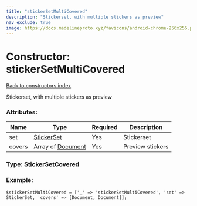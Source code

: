 ```yaml
---
title: "stickerSetMultiCovered"
description: "Stickerset, with multiple stickers as preview"
nav_exclude: true
image: https://docs.madelineproto.xyz/favicons/android-chrome-256x256.png
---
```

# Constructor: stickerSetMultiCovered  
[Back to constructors index](/API_docs/constructors/index.html)



Stickerset, with multiple stickers as preview

### Attributes:

| Name     |    Type       | Required | Description |
|----------|---------------|----------|-------------|
|set|[StickerSet](/API_docs/types/StickerSet.html) | Yes|Stickerset|
|covers|Array of [Document](/API_docs/types/Document.html) | Yes|Preview stickers|



### Type: [StickerSetCovered](/API_docs/types/StickerSetCovered.html)


### Example:

```
$stickerSetMultiCovered = ['_' => 'stickerSetMultiCovered', 'set' => StickerSet, 'covers' => [Document, Document]];
```  
